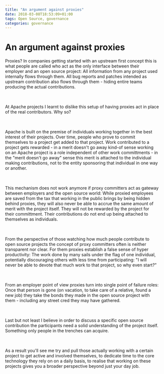 ```yaml
---
title: "An argument against proxies"
date: 2018-03-08T18:53:09+01:00
tags: Open Source, governance 
categories: governance
---
```


# An argument against proxies


Proxies? In companies getting started with an upstream first concept this is
what people are called who act as the only interface between their employer and
an open source project: All information from any project used internally flows
through them. All bug reports and patches intended as upstream contribution also
flows through them - hiding entire teams producing the actual contributions.

<br><br> At Apache projects I learnt to dislike this setup of having proxies act
in place of the real contributors. Why so?

<br><br> Apache is built on the premise of individuals working together in the
best interest of their projects. Over time, people who prove to commit
themselves to a project get added to that project. Work contributed to a project
gets rewarded - in a merit doesn't go away kind-of sense working on an Apache
project is a role independent of other work committments - in the "merit doesn't
go away" sense this merit is attached to the individual making contributions,
not to the entity sponsoring that individual in one way or another.

<br><br> This mechanism does not work anymore if proxy committers act as gateway
between employers and the open source world: While proxied employees are saved
from the tax that working in the public brings by being hidden behind proxies,
they will also never be able to accrue the same amount of merit with the project
itself. They will not be rewarded by the project for their committment. Their
contributions do not end up being attached to themselves as individuals. 

<br><br> From the perspective of those watching how much people contribute to
open source projects the concept of proxy committers often is neither
transparent nor clear. For them proxies establish a false sense of hyper
productivity: The work done by many sails under the flag of one individual,
potentially discouraging others with less time from participating: "I will never
be able to devote that much work to that project, so why even start?"

<br><br> From an employer point of view proxies turn into single point of
failure roles: Once that person is gone (on vacation, to take care of a
relative, found a new job) they take the bonds they made in the open source
project with them - including any street cred they may have gathered.

<br><br> Last but not least I believe in order to discuss a specific open source
contribution the participants need a solid understanding of the project itself.
Something only people in the trenches can acquire.

<br><br> As a result you'll see me try and pull those actually working with a
certain project to get active and involved themselves, to dedicate time to the
core technology they rely on on a daily basis, to realise that working on these
projects gives you a broader perspective beyond just your day job.

